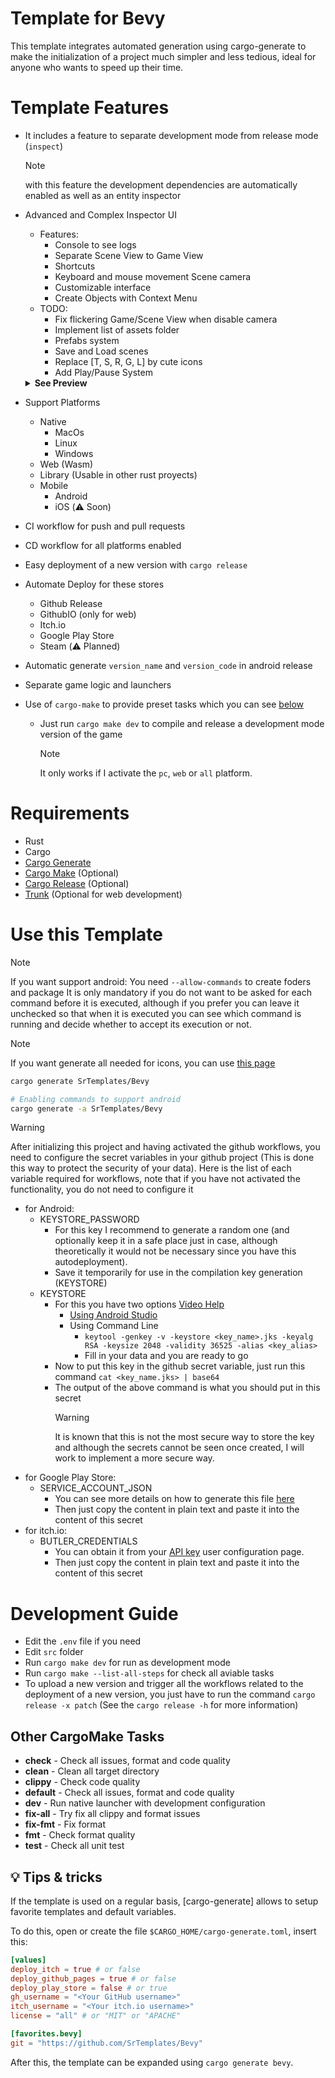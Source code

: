 # Template for Bevy
This template integrates automated generation using cargo-generate to make the initialization of a project much simpler and less tedious, ideal for anyone who wants to speed up their time.

# Template Features
- It includes a feature to separate development mode from release mode (`inspect`)
    > [!NOTE]
    > with this feature the development dependencies are automatically enabled as well as an entity inspector
- Advanced and Complex Inspector UI
    - Features:
        - Console to see logs
        - Separate Scene View to Game View
        - Shortcuts
        - Keyboard and mouse movement Scene camera
        - Customizable interface
        - Create Objects with Context Menu
    - TODO:
        - Fix flickering Game/Scene View when disable camera
        - Implement list of assets folder
        - Prefabs system
        - Save and Load scenes
        - Replace [T, S, R, G, L] by cute icons
        - Add Play/Pause System

    <details>
        <summary><strong>See Preview</strong></summary>
        
    https://github.com/SrTemplates/Bevy/assets/56278796/7a8f4610-e109-491b-9768-3bacf5912767
  
    </details>
-  Support Platforms
    - Native
        - MacOs
        - Linux
        - Windows
    - Web (Wasm)
    - Library (Usable in other rust proyects)
    - Mobile
      - Android
      - iOS (:warning: Soon)
- CI workflow for push and pull requests
- CD workflow for all platforms enabled
- Easy deployment of a new version with `cargo release`
- Automate Deploy for these stores
    - Github Release
    - GithubIO (only for web)
    - Itch.io
    - Google Play Store
    - Steam (:warning: Planned)
- Automatic generate `version_name` and `version_code` in android release
- Separate game logic and launchers
- Use of `cargo-make` to provide preset tasks which you can see [below](#user-content-other-cargomake-tasks)
    - Just run `cargo make dev` to compile and release a development mode version of the game
        > [!NOTE]
        > It only works if I activate the `pc`, `web` or `all` platform.

# Requirements
- Rust
- Cargo
- [Cargo Generate](https://github.com/cargo-generate/cargo-generate)
- [Cargo Make](https://github.com/sagiegurari/cargo-make) (Optional)
- [Cargo Release](https://github.com/crate-ci/cargo-release) (Optional)
- [Trunk](https://trunkrs.dev) (Optional for web development)

# Use this Template
> [!NOTE]
> If you want support android:
> You need `--allow-commands` to create foders and package
> It is only mandatory if you do not want to be asked for each command before it is executed, although if you prefer you can leave it unchecked so that when it is executed you can see which command is running and decide whether to accept its execution or not.

> [!NOTE]
> If you want generate all needed for icons, you can use [this page](https://icon.kitchen)

```sh
cargo generate SrTemplates/Bevy

# Enabling commands to support android
cargo generate -a SrTemplates/Bevy
```
> [!WARNING]
> After initializing this project and having activated the github workflows, you need to configure the secret variables in your github project (This is done this way to protect the security of your data).
Here is the list of each variable required for workflows, note that if you have not activated the functionality, you do not need to configure it
- for Android:
    - KEYSTORE_PASSWORD
        - For this key I recommend to generate a random one (and optionally keep it in a safe place just in case, although theoretically it would not be necessary since you have this autodeployment).
        - Save it temporarily for use in the compilation key generation (KEYSTORE)
    - KEYSTORE
        - For this you have two options [Video Help](https://www.youtube.com/watch?v=ipS7SbyR5Yw&ab_channel=FlutterCoding)
            - [Using Android Studio](https://developer.android.com/studio/publish/app-signing?hl=es-419#generate-key)
            - Using Command Line
                - `keytool -genkey -v -keystore <key_name>.jks -keyalg RSA -keysize 2048 -validity 36525 -alias <key_alias>`
                - Fill in your data and you are ready to go
        - Now to put this key in the github secret variable, just run this command `cat <key_name.jks> | base64`
        - The output of the above command is what you should put in this secret
            > [!WARNING]
            > It is known that this is not the most secure way to store the key and although the secrets cannot be seen once created, I will work to implement a more secure way.
- for Google Play Store:
    - SERVICE_ACCOUNT_JSON
        - You can see more details on how to generate this file [here](https://stackoverflow.com/a/69941050)
        - Then just copy the content in plain text and paste it into the content of this secret
- for itch.io:
    - BUTLER_CREDENTIALS
        - You can obtain it from your [API key](https://itch.io/user/settings/api-keys) user configuration page.
        - Then just copy the content in plain text and paste it into the content of this secret

# Development Guide
- Edit the `.env` file if you need
- Edit `src` folder
- Run `cargo make dev` for run as development mode
- Run `cargo make --list-all-steps` for check all aviable tasks
- To upload a new version and trigger all the workflows related to the deployment of a new version, you just have to run the command `cargo release -x patch` (See the `cargo release -h` for more information)

## Other CargoMake Tasks

* **check** - Check all issues, format and code quality
* **clean** - Clean all target directory
* **clippy** - Check code quality
* **default** - Check all issues, format and code quality
* **dev** - Run native launcher with development configuration
* **fix-all** - Try fix all clippy and format issues
* **fix-fmt** - Fix format
* **fmt** - Check format quality
* **test** - Check all unit test

## :bulb: Tips & tricks
If the template is used on a regular basis, [cargo-generate] allows to setup favorite templates and default variables.

To do this, open or create the file `$CARGO_HOME/cargo-generate.toml`, insert this:
```toml
[values]
deploy_itch = true # or false
deploy_github_pages = true # or false
deploy_play_store = false # or true
gh_username = "<Your GitHub username>"
itch_username = "<Your itch.io username>"
license = "all" # or "MIT" or "APACHE"

[favorites.bevy]
git = "https://github.com/SrTemplates/Bevy"
```

After this, the template can be expanded using `cargo generate bevy`.

